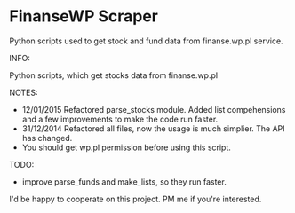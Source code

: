 FinanseWP Scraper
=============================
Python scripts used to get stock and fund data from finanse.wp.pl service.

INFO:

Python scripts, which get stocks data from finanse.wp.pl

NOTES:
- 12/01/2015 Refactored parse_stocks module. Added list compehensions and a few improvements to make the code run faster.
- 31/12/2014 Refactored all files, now the usage is much simplier. The API has changed.
- You should get wp.pl permission before using this script.

TODO:
- improve parse_funds and make_lists, so they run faster.

I'd be happy to cooperate on this project. PM me if you're interested.
